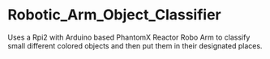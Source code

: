 # Robotic_Arm_Object_Classifier
Uses a Rpi2 with Arduino based PhantomX Reactor Robo Arm to classify small different colored objects and then put them in their designated places.

